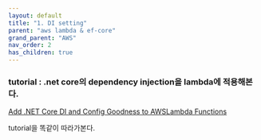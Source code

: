 ```yaml
---
layout: default
title: "1. DI setting"
parent: "aws lambda & ef-core"
grand_parent: "AWS"
nav_order: 2
has_children: true
---
```


### tutorial : .net core의 dependency injection을 lambda에 적용해본다.

[Add .NET Core DI and Config Goodness to AWSLambda Functions](https://blog.tonysneed.com/2018/12/16/add-net-core-di-and-config-goodness-to-aws-lambda-functions/)

tutorial을 똑같이 따라가본다.